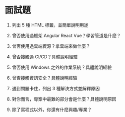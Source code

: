 # 面試題

1. 列出 5 種 HTML 標籤，並簡單說明用途

3. 曾否使用過框架 Angular React Vue？學習管道是什麼？
4. 曾否使用過雲端資源？拿雲端來做什麼？
5. 曾否接觸過 CI/CD？具體說明經驗
6. 曾否使用 Windows 之外的作業系統？具體說明經驗
7. 曾否接觸資訊安全？具體說明經驗
8. 遇到問題卡住，列出 3 種解決方式並解釋原因
9. 對你而言，專案中最難的部分會是什麼？具體說明原因
10. 除了寫程式以外，你還有什麼興趣/專業？
